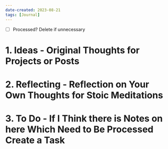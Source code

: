```yaml
---
date-created: 2023-08-21
tags: [Journal]
---
```

- [ ] Processed? Delete if unnecessary

# 1. Ideas - Original Thoughts for Projects or Posts



# 2. Reflecting - Reflection on Your Own Thoughts for Stoic Meditations



# 3. To Do - If I Think there is Notes on here Which Need to Be Processed Create a Task